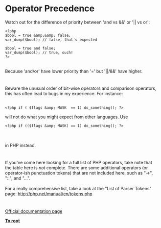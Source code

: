 # Operator Precedence



Watch out for the difference of priority between &apos;and vs &amp;&amp;&apos; or &apos;|| vs or&apos;:<br>

```
<?php
$bool = true &amp;&amp; false;
var_dump($bool); // false, that's expected

$bool = true and false;
var_dump($bool); // true, ouch!
?>
```
<br>Because &apos;and/or&apos; have lower priority than &apos;=&apos; but &apos;||/&amp;&amp;&apos; have higher.  

#

Beware the unusual order of bit-wise operators and comparison operators, this has often lead to bugs in my experience. For instance:<br><br>

```
<?php if ( $flags &amp; MASK  == 1) do_something(); ?>
```


will not do what you might expect from other languages. Use



```
<?php if (($flags &amp; MASK) == 1) do_something(); ?>
```
<br><br>in PHP instead.  

#

If you&apos;ve come here looking for a full list of PHP operators, take note that the table here is *not* complete. There are some additional operators (or operator-ish punctuation tokens) that are not included here, such as "-&gt;", "::", and "...".<br><br>For a really comprehensive list, take a look at the "List of Parser Tokens" page: http://php.net/manual/en/tokens.php  

#

[Official documentation page](https://www.php.net/manual/en/language.operators.precedence.php)

**[To root](/README.md)**